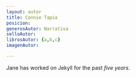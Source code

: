 ```yaml
---
layout: autor
title: Connie Tapia
posicion: 
generosAutor: Narrativa
selloAutor:
librosAutor: {a,b,c}
imagenAutor:

---
```

Jane has worked on Jekyll for the past *five years*.
